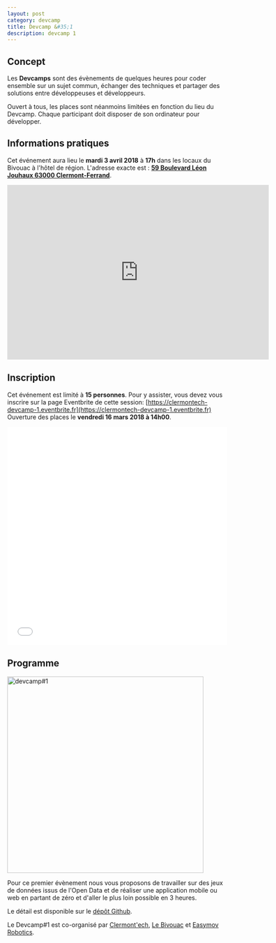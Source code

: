 ```yaml
---
layout: post
category: devcamp
title: Devcamp &#35;1
description: devcamp 1
---
```




## Concept

Les **Devcamps** sont des évènements de quelques heures pour coder ensemble sur un
sujet commun, échanger des techniques et partager des solutions entre développeuses et
développeurs.

Ouvert à tous, les places sont néanmoins limitées en fonction du lieu du Devcamp.
Chaque participant doit disposer de son ordinateur pour développer.

## Informations pratiques

Cet événement aura lieu le **mardi 3 avril 2018** à **17h** dans les locaux du Bivouac
à l'hôtel de région. L'adresse exacte est :
[**59 Boulevard Léon Jouhaux 63000 Clermont-Ferrand**](https://osm.org/go/0AkOKx_14--).

<iframe width="600" height="400" frameborder="0" scrolling="no" marginheight="0" marginwidth="0" src="https://www.openstreetmap.org/export/embed.html?bbox=3.1138730049133305%2C45.79396934299903%2C3.117982149124146%2C45.79611996814522&amp;layer=mapnik&amp;marker=45.7950446659467%2C3.115927577018738" style="border: none"></iframe>

## Inscription

Cet événement est limité à **15 personnes**.  Pour y assister, vous devez vous
inscrire sur la page Eventbrite de cette session: [https://clermontech-devcamp-1.eventbrite.fr](https://clermontech-devcamp-1.eventbrite.fr)
Ouverture des places le **vendredi 16 mars 2018 à 14h00**.


<iframe src="//eventbrite.fr/tickets-external?eid=44144789253&ref=etckt" frameborder="0" height="500" width="100%" vspace="0" hspace="0" marginheight="5" marginwidth="5" scrolling="auto" allowtransparency="true"></iframe>


## Programme

<img src="/images/devcamp/devcamp1.png" alt="devcamp#1" width="450px">

Pour ce premier évènement nous vous proposons de travailler sur des jeux de données
issus de l'Open Data et de réaliser une application mobile ou web en partant de zéro
et d'aller le plus loin possible en 3 heures.

Le détail est disponible sur le [dépôt Github](https://github.com/clermontech/devcamp1).

Le Devcamp#1 est co-organisé par [Clermont'ech](https://clermontech.org),
[Le Bivouac](http://www.lebivouac.com/) et [Easymov Robotics](http://easymov.fr/).
